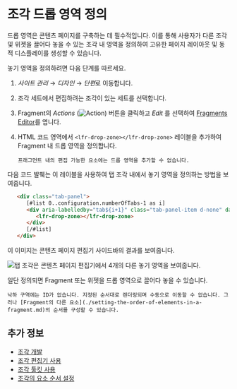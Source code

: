 # 조각 드롭 영역 정의

드롭 영역은 콘텐츠 페이지를 구축하는 데 필수적입니다. 이를 통해 사용자가 다른 조각 및 위젯을 끌어다 놓을 수 있는 조각 내 영역을 정의하여 고유한 페이지 레이아웃 및 동적 디스플레이를 생성할 수 있습니다.

놓기 영역을 정의하려면 다음 단계를 따르세요.

1. *사이트 관리* &rarr; *디자인* &rarr; *단편*로 이동합니다.

1. 조각 세트에서 편집하려는 조각이 있는 세트를 선택합니다.

1. Fragment의 *Actions* (![Action](./../../../images/icon-actions.png)) 버튼을 클릭하고 *Edit* 를 선택하여 [Fragments Editor](./using-the-fragments-editor.md)를 엽니다.

1. HTML 코드 영역에서 `<lfr-drop-zone></lfr-drop-zone>` 레이블을 추가하여 Fragment 내 드롭 영역을 정의합니다.

   ```{important}
   프래그먼트 내의 편집 가능한 요소에는 드롭 영역을 추가할 수 없습니다.
   ```

다음 코드 발췌는 이 레이블을 사용하여 탭 조각 내에서 놓기 영역을 정의하는 방법을 보여줍니다.

   ```html
      <div class="tab-panel">
         [#list 0..configuration.numberOfTabs-1 as i]
         <div aria-labelledby="tab${i+1}" class="tab-panel-item d-none" data-fragment-namespace="${fragmentEntryLinkNamespace}" id="tabPanel${i+1}" role="tabpanel" tabindex="0">
            <lfr-drop-zone></lfr-drop-zone>
         </div>
         [/#list]
      </div>
   ```

이 이미지는 콘텐츠 페이지 편집기 사이드바의 결과를 보여줍니다.

![탭 조각은 콘텐츠 페이지 편집기에서 4개의 다른 놓기 영역을 보여줍니다.](./defining-fragment-drop-zones/images/04.png)

일단 정의되면 Fragment 또는 위젯을 드롭 영역으로 끌어다 놓을 수 있습니다.

```{tip}
낙하 구역에는 ID가 없습니다. 지정된 순서대로 렌더링되며 수동으로 이동할 수 없습니다. 그러나 [Fragment의 다른 요소](./setting-the-order-of-elements-in-a-fragment.md)의 순서를 구성할 수 있습니다.
```

## 추가 정보

- [조각 개발](./developing-fragments-intro.md)
- [조각 편집기 사용](./using-the-fragments-editor.md)
- [조각 툴킷 사용](./using-the-fragments-toolkit.md)
- [조각의 요소 순서 설정](./setting-the-order-of-elements-in-a-fragment.md)
